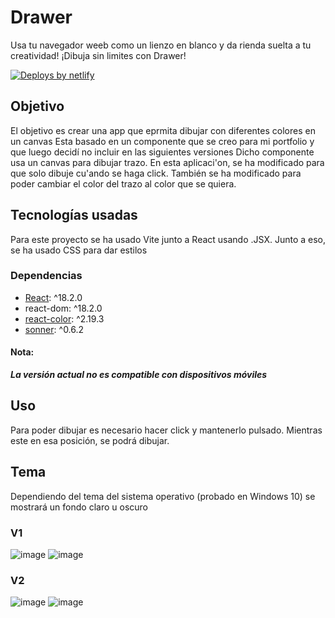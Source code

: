 # Drawer
 Usa tu navegador weeb como un lienzo en blanco y da rienda suelta a tu creatividad!
 ¡Dibuja sin limites con Drawer! 

 [![Deploys by netlify](https://www.netlify.com/img/global/badges/netlify-color-bg.svg)](https://www.netlify.com)

## Objetivo
El objetivo es crear una app que eprmita dibujar con diferentes colores en un canvas
Esta basado en un componente que se creo para mi portfolio y que luego decidí no incluir en las siguientes versiones
Dicho componente usa un canvas para dibujar trazo. En esta aplicaci'on, se ha modificado para que solo dibuje cu'ando se haga click. También se ha modificado para poder cambiar el color del trazo al color que se quiera.


## Tecnologías usadas
Para este proyecto se ha usado Vite junto a React usando .JSX. 
Junto a eso, se ha usado CSS para dar estilos 

### Dependencias

- [React](https://github.com/facebook/react): ^18.2.0
- react-dom: ^18.2.0
- [react-color](https://github.com/casesandberg/react-color): ^2.19.3
- [sonner](https://github.com/emilkowalski/sonner): ^0.6.2


#### Nota: 
***La versión actual no es compatible con dispositivos móviles***

## Uso
Para poder dibujar es necesario hacer click y mantenerlo pulsado. Mientras este en esa posición, se podrá dibujar.

## Tema
Dependiendo del tema del sistema operativo (probado en Windows 10) se mostrará un fondo claro u oscuro

### V1
![image](https://github.com/DrunkPsyduck/drawer/assets/40211718/8f1c5d9d-9f3c-4d60-aabc-1adbafbda5b0)
![image](https://github.com/DrunkPsyduck/drawer/assets/40211718/06b47637-3ff9-4fbb-b950-f0673c3e71e1)

### V2
![image](https://github.com/DrunkPsyduck/drawer/assets/40211718/02f85193-0efc-43ef-b65c-c8a8226251aa)
![image](https://github.com/DrunkPsyduck/drawer/assets/40211718/b563290b-0a4f-47b0-bbb3-5adac6e5e33b)
